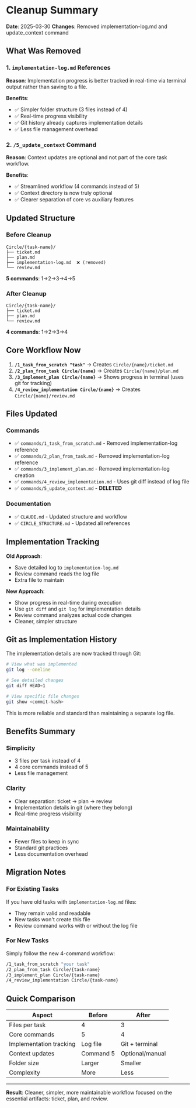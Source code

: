 # Cleanup Summary

**Date**: 2025-03-30
**Changes**: Removed implementation-log.md and update_context command

## What Was Removed

### 1. `implementation-log.md` References
**Reason**: Implementation progress is better tracked in real-time via terminal output rather than saving to a file.

**Benefits**:
- ✅ Simpler folder structure (3 files instead of 4)
- ✅ Real-time progress visibility
- ✅ Git history already captures implementation details
- ✅ Less file management overhead

### 2. `/5_update_context` Command
**Reason**: Context updates are optional and not part of the core task workflow.

**Benefits**:
- ✅ Streamlined workflow (4 commands instead of 5)
- ✅ Context directory is now truly optional
- ✅ Clearer separation of core vs auxiliary features

## Updated Structure

### Before Cleanup
```
Circle/{task-name}/
├── ticket.md
├── plan.md
├── implementation-log.md  ❌ (removed)
└── review.md
```

**5 commands**: 1→2→3→4→5

### After Cleanup
```
Circle/{task-name}/
├── ticket.md
├── plan.md
└── review.md
```

**4 commands**: 1→2→3→4

## Core Workflow Now

1. **`/1_task_from_scratch "task"`** → Creates `Circle/{name}/ticket.md`
2. **`/2_plan_from_task Circle/{name}`** → Creates `Circle/{name}/plan.md`
3. **`/3_implement_plan Circle/{name}`** → Shows progress in terminal (uses git for tracking)
4. **`/4_review_implementation Circle/{name}`** → Creates `Circle/{name}/review.md`

## Files Updated

### Commands
- ✅ `commands/1_task_from_scratch.md` - Removed implementation-log reference
- ✅ `commands/2_plan_from_task.md` - Removed implementation-log reference
- ✅ `commands/3_implement_plan.md` - Removed implementation-log creation
- ✅ `commands/4_review_implementation.md` - Uses git diff instead of log file
- ✅ `commands/5_update_context.md` - **DELETED**

### Documentation
- ✅ `CLAUDE.md` - Updated structure and workflow
- ✅ `CIRCLE_STRUCTURE.md` - Updated all references

## Implementation Tracking

**Old Approach**:
- Save detailed log to `implementation-log.md`
- Review command reads the log file
- Extra file to maintain

**New Approach**:
- Show progress in real-time during execution
- Use `git diff` and `git log` for implementation details
- Review command analyzes actual code changes
- Cleaner, simpler structure

## Git as Implementation History

The implementation details are now tracked through Git:

```bash
# View what was implemented
git log --oneline

# See detailed changes
git diff HEAD~1

# View specific file changes
git show <commit-hash>
```

This is more reliable and standard than maintaining a separate log file.

## Benefits Summary

### Simplicity
- 3 files per task instead of 4
- 4 core commands instead of 5
- Less file management

### Clarity
- Clear separation: ticket → plan → review
- Implementation details in git (where they belong)
- Real-time progress visibility

### Maintainability
- Fewer files to keep in sync
- Standard git practices
- Less documentation overhead

## Migration Notes

### For Existing Tasks

If you have old tasks with `implementation-log.md` files:
- They remain valid and readable
- New tasks won't create this file
- Review command works with or without the log file

### For New Tasks

Simply follow the new 4-command workflow:
```bash
/1_task_from_scratch "your task"
/2_plan_from_task Circle/{task-name}
/3_implement_plan Circle/{task-name}
/4_review_implementation Circle/{task-name}
```

## Quick Comparison

| Aspect | Before | After |
|--------|--------|-------|
| Files per task | 4 | 3 |
| Core commands | 5 | 4 |
| Implementation tracking | Log file | Git + terminal |
| Context updates | Command 5 | Optional/manual |
| Folder size | Larger | Smaller |
| Complexity | More | Less |

---

**Result**: Cleaner, simpler, more maintainable workflow focused on the essential artifacts: ticket, plan, and review.
